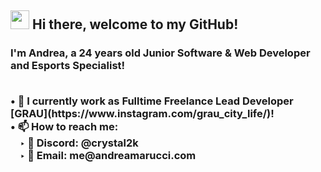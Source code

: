 <h2><img src='https://i.imgur.com/rHXHSgw.gif' width='30'> Hi there, welcome to my GitHub!  </h2>
<h3> I'm <strong>Andrea</strong>, a 24 years old Junior Software & Web Developer and Esports Specialist!
  
<p> 
<br>&#8226; 💼 I currently work as Fulltime Freelance Lead Developer [GRAU](https://www.instagram.com/grau_city_life/)!
<br>&#8226; 📫 How to reach me:
<br>&nbsp;&nbsp;&nbsp;&nbsp;&#8227; 💬 Discord: @crystal2k
<br>&nbsp;&nbsp;&nbsp;&nbsp;&#8227; 📧 Email: me@andreamarucci.com
</p>


